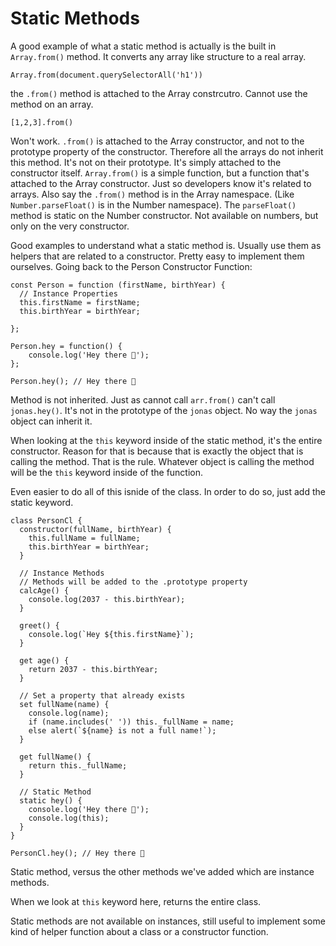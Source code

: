 # Static Methods

A good example of what a static method is actually is the built in `Array.from()` method. It converts any array like structure to a real array.

```
Array.from(document.querySelectorAll('h1'))
```

the `.from()` method is attached to the Array constrcutro. Cannot use the method on an array.

```
[1,2,3].from()
```

Won't work. `.from()` is attached to the Array constructor, and not to the prototype property of the constructor. Therefore all the arrays do not inherit this method. It's not on their prototype. It's simply attached to the constructor itself. `Array.from()` is a simple function, but a function that's attached to the Array constructor. Just so developers know it's related to arrays. Also say the `.from()` method is in the Array namespace. (Like `Number.parseFloat()` is in the Number namespace). The `parseFloat()` method is static on the Number constructor. Not available on numbers, but only on the very constructor.

Good examples to understand what a static method is. Usually use them as helpers that are related to a constructor. Pretty easy to implement them ourselves. Going back to the Person Constructor Function:

```
const Person = function (firstName, birthYear) {
  // Instance Properties
  this.firstName = firstName;
  this.birthYear = birthYear;

};

Person.hey = function() {
    console.log('Hey there 👋');
};

Person.hey(); // Hey there 👋
```

Method is not inherited. Just as cannot call `arr.from()` can't call `jonas.hey()`. It's not in the prototype of the `jonas` object. No way the `jonas` object can inherit it.

When looking at the `this` keyword inside of the static method, it's the entire constructor. Reason for that is because that is exactly the object that is calling the method. That is the rule. Whatever object is calling the method will be the `this` keyword inside of the function.

Even easier to do all of this isnide of the class. In order to do so, just add the static keyword.

```
class PersonCl {
  constructor(fullName, birthYear) {
    this.fullName = fullName;
    this.birthYear = birthYear;
  }

  // Instance Methods
  // Methods will be added to the .prototype property
  calcAge() {
    console.log(2037 - this.birthYear);
  }

  greet() {
    console.log(`Hey ${this.firstName}`);
  }

  get age() {
    return 2037 - this.birthYear;
  }

  // Set a property that already exists
  set fullName(name) {
    console.log(name);
    if (name.includes(' ')) this._fullName = name;
    else alert(`${name} is not a full name!`);
  }

  get fullName() {
    return this._fullName;
  }

  // Static Method
  static hey() {
    console.log('Hey there 👋');
    console.log(this);
  }
}

PersonCl.hey(); // Hey there 👋
```

Static method, versus the other methods we've added which are instance methods.

When we look at `this` keyword here, returns the entire class.

Static methods are not available on instances, still useful to implement some kind of helper function about a class or a constructor function.
